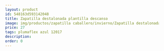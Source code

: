```yaml
---
layout: product
id: 548163d593142048
title: Zapatilla destalonada plantilla descanso
image: img/productos/zapatilla caballero/invierno/Zapatilla destalonada plantilla descanso=27=plumaflex azul 12017.webp
price: 27
tags: plumaflex azul 12017
description: 
order: 0
---
```

